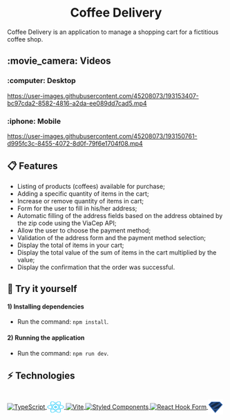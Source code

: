 <h1 align=center>Coffee Delivery</h1>

Coffee Delivery is an application to manage a shopping cart for a fictitious coffee shop.

<h2>:movie_camera: Videos</h2>
<h3>:computer: Desktop</h3>

https://user-images.githubusercontent.com/45208073/193153407-bc97cda2-8582-4816-a2da-ee089dd7cad5.mp4

<h3>:iphone: Mobile</h3>

https://user-images.githubusercontent.com/45208073/193150761-d995fc3c-8455-4072-8d0f-79f6e1704f08.mp4

## :clipboard: Features
 - Listing of products (coffees) available for purchase;
- Adding a specific quantity of items in the cart;
- Increase or remove quantity of items in cart;
- Form for the user to fill in his/her address;
- Automatic filling of the address fields based on the address obtained by the zip code using the ViaCep API;
- Allow the user to choose the payment method;
- Validation of the address form and the payment method selection;
- Display the total of items in your cart;
- Display the total value of the sum of items in the cart multiplied by the value;
- Display the confirmation that the order was successful.
 
## :rocket: Try it yourself
#### 1) Installing dependencies
- Run the command: ``npm install``.

#### 2) Running the application
- Run the command: ``npm run dev``.
  
 ## :zap: Technologies
  <div style="display: inline_block"><br>
   <a href="https://www.typescriptlang.org/" title="TypeScript">
     <img align="center" alt="TypeScript" height="30" width="40" src="https://cdn.jsdelivr.net/gh/devicons/devicon/icons/typescript/typescript-original.svg">
   </a>
   <a href="https://reactjs.org/" title="ReactJS">
    <img align="center" alt="ReactJS" height="30" width="40" src="https://raw.githubusercontent.com/devicons/devicon/master/icons/react/react-original.svg">
   </a>
    <a href="https://vitejs.dev/" title="Vite">
    <img align="center" alt="Vite" height="30" width="40" src="https://www.svgrepo.com/show/354521/vitejs.svg">
   </a>
   <a href="https://styled-components.com/" title="Styled Components">
    <img align="center" alt="Styled Components" height="30" width="40" src="https://cdn.worldvectorlogo.com/logos/styled-components-1.svg">
   </a>
   <a href="https://react-hook-form.com/" title="React Hook Form">
    <img align="center" alt="React Hook Form" height="40" width="40" src="https://avatars.githubusercontent.com/u/53986236?s=200&v=4">
   </a>
   <a href="https://github.com/colinhacks/zod" title="Zod">
    <img align="center" alt="Zod" height="35" width="35" src="https://github.com/colinhacks/zod/blob/master/logo.svg">
   </a>
  </div>
